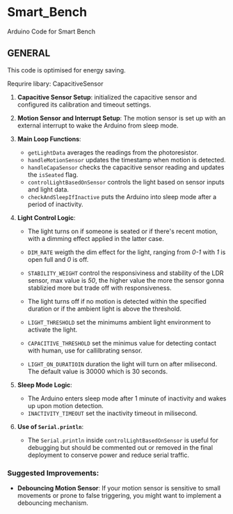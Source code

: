 # Smart_Bench
Arduino Code for Smart Bench

## GENERAL
This code is optimised for energy saving.

Requrire libary:
  CapacitiveSensor

1. **Capacitive Sensor Setup**: initialized the capacitive sensor and configured its calibration and timeout settings.

2. **Motion Sensor and Interrupt Setup**: The motion sensor is set up with an external interrupt to wake the Arduino from sleep mode.

3. **Main Loop Functions**:
   - `getLightData` averages the readings from the photoresistor.
   - `handleMotionSensor` updates the timestamp when motion is detected.
   - `handleCapaSensor` checks the capacitive sensor reading and updates the `isSeated` flag.
   - `controlLightBasedOnSensor` controls the light based on sensor inputs and light data.
   - `checkAndSleepIfInactive` puts the Arduino into sleep mode after a period of inactivity.

4. **Light Control Logic**:
   - The light turns on if someone is seated or if there's recent motion, with a dimming effect applied in the latter case.
   - `DIM_RATE` weigth the dim effect for the light, ranging from *0-1* with *1* is open full and *0* is off.
   - `STABILITY_WEIGHT` control the responsiviness and stability of the LDR sensor, max value is *50*, the higher value the more the sensor gonna stablizied more but trade off with responsiveness.

   - The light turns off if no motion is detected within the specified duration or if the ambient light is above the threshold.
   - `LIGHT_THRESHOLD` set the minimums ambient light environment to activate the light.
   - `CAPACITIVE_THRESHOLD` set the minimus value for detecting contact with human, use for callilbrating sensor.
   - `LIGHT_ON_DURATIOIN` duration the light will turn on after milisecond. The default value is 30000 which is 30 seconds.

5. **Sleep Mode Logic**:
   - The Arduino enters sleep mode after 1 minute of inactivity and wakes up upon motion detection.
   - `INACTIVITY_TIMEOUT` set the inactivity timeout in milisecond.

6. **Use of `Serial.println`**:
   - The `Serial.println` inside `controlLightBasedOnSensor` is useful for debugging but should be commented out or removed in the final deployment to conserve power and reduce serial traffic.

### Suggested Improvements:

- **Debouncing Motion Sensor**: If your motion sensor is sensitive to small movements or prone to false triggering, you might want to implement a debouncing mechanism.

